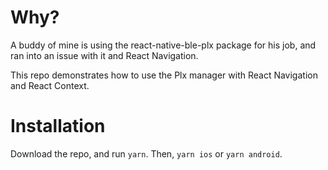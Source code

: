 # Why?

A buddy of mine is using the react-native-ble-plx package for his job, and ran into an issue with it and React Navigation.

This repo demonstrates how to use the Plx manager with React Navigation and React Context.

# Installation

Download the repo, and run `yarn`. Then, `yarn ios` or `yarn android`.
